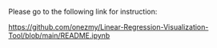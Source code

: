 Please go to the following link for instruction:

https://github.com/onezmy/Linear-Regression-Visualization-Tool/blob/main/README.ipynb
